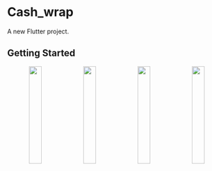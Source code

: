 # Cash_wrap

A new Flutter project.

## Getting Started

<p align="center">
  <img src="https://github.com/user-attachments/assets/b61a4711-7443-4c11-8a7c-5fc30e9d6b9a" width="24%">
  <img src="https://github.com/user-attachments/assets/640ac7a1-6f07-4ee0-97e5-68618b3e0479" width="24%">
  <img src="https://github.com/user-attachments/assets/cfda9563-a70b-408a-8e45-bd79c749ea3c" width="24%">
  <img src="https://github.com/user-attachments/assets/5c821f99-22a5-4304-b51f-1d9574ffa9bc" width="24%">
</p>
